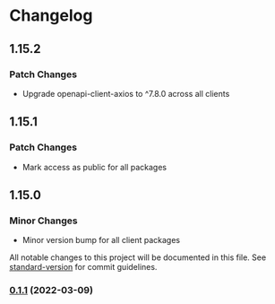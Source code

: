 # Changelog

## 1.15.2

### Patch Changes

- Upgrade openapi-client-axios to ^7.8.0 across all clients

## 1.15.1

### Patch Changes

- Mark access as public for all packages

## 1.15.0

### Minor Changes

- Minor version bump for all client packages

All notable changes to this project will be documented in this file. See [standard-version](https://github.com/conventional-changelog/standard-version) for commit guidelines.

### [0.1.1](https://github.com/epilot-dev/sdk-js/compare/v1.0.0...v0.1.1) (2022-03-09)
